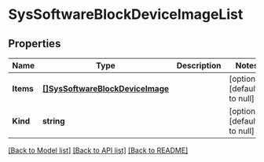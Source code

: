 # SysSoftwareBlockDeviceImageList

## Properties
Name | Type | Description | Notes
------------ | ------------- | ------------- | -------------
**Items** | [**[]SysSoftwareBlockDeviceImage**](sys_software_blockDeviceImage.md) |  | [optional] [default to null]
**Kind** | **string** |  | [optional] [default to null]

[[Back to Model list]](../README.md#documentation-for-models) [[Back to API list]](../README.md#documentation-for-api-endpoints) [[Back to README]](../README.md)



